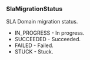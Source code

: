 ### SlaMigrationStatus
SLA Domain migration status.

- IN_PROGRESS - In progress.
- SUCCEEDED - Succeeded.
- FAILED - Failed.
- STUCK - Stuck.
